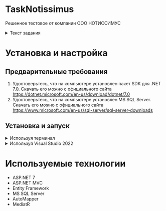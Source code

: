 # TaskNotissimus

Решенное тестовое от компании ООО НОТИССИМУС

<details>
  <summary>Текст задания</summary>

  Написать одностраничный веб проект на ASP.NET Core.

Алгоритм работы метода контроллера

1. При открытии страницы должна подгружаться информация из XML файла. Файл доступен по URL: http://partner.market.yandex.ru/pages/help/YML.xml

2. После обработки файла из полученного списка offers найти offer с Id = 12344

3. Сохранить offer в базу данных SQL SERVER через Entity. Если уже есть offer с таким Id, то сохранять не нужно.

4. Отобразить offer на View. Верстка bootstrap.

</details>

# Установка и настройка

## Предварительные требования

1. Удостоверьтесь, что на компьютере установлен пакет SDK для .NET 7.0. Скачать его можно с официального сайта https://dotnet.microsoft.com/en-us/download/dotnet/7.0
2. Удостоверьтесь, что на компьютере установлен MS SQL Server. Скачать его можно с официального сайта https://www.microsoft.com/en-us/sql-server/sql-server-downloads

## Установка и запуск

<details>
  <summary>Используя терминал</summary>

1. Клонируйте приложение с помощью команды git:
```
git clone https://github.com/pfhil/TaskNotissimus.git
```
2. Перейдите в каталог проекта с помощью командной строки:
```
cd [repository]
```
3. Восстановите пакеты NuGet, выполнив следующую команду:
```
dotnet restore
```
4. Затем, при помощи проводника, в папке репозитория откройте папку TaskNotissimus.Web и откройте файл appsettings.json и найдите раздел «ConnectionStrings». Измените значение "DefaultConnection" строкой подключения для вашей базы данных и сохраните файл.
5. При помощи командной строки откройте папку TaskNotissimus.Infrastructure и Создайте базу данных, выполнив следующую команду:
```
dotnet ef --startup-project ../TaskNotissimus.Web database update
```
<details>
  <summary>Возможнная ошибка на этом этапе</summary>
  
  После выполнения команды dotnet ef database update вы можете столкнуться со следующей ошибкой:
  
  ```
  Не удалось выполнить, так как не найдены указанная команда или указанный файл.
Возможные причины:
  * вы неправильно набрали встроенную команду dotnet;
  * вы планировали выполнить программу .NET, однако dotnet-ef не существует;
  * вы хотели запустить глобальное средство, но по указанному в PATH пути не удалось найти исполняемый файл с префиксом dotnet, имеющий такое имя.
  ```
  Для ее решения потребуется выполнить следующую команду:
  ```
  dotnet tool install --global dotnet-ef
  ```
  Затем повторите команду:
  ```
  dotnet ef --startup-project ../TaskNotissimus.Web database updat
  ```
</details>

6. Чтобы запустить приложение - при помощи командной строки откройте папку TaskNotissimus.Web и выполните команду:
```
dotnet run
```
В последующих строках должен быть отображен примерно следующий текст:
```
info: Microsoft.Hosting.Lifetime[14]
      Now listening on: http://localhost:5009
```
Это означает, что вы можете открыть в браузере ссылку http://localhost:5009 (ссылка может быть другая! используйте ту которая отобразилась у вас на терминале) и получить доступ к функциям приложения.

7. Теперь ваше приложение запущено и успешно подключено к базе данных.

Для остановки работы приложения вы можете использовать в терминале в котором вы запускали программу сочетание клавиш Ctrl+C или закрыть сам терминал

</details>

<details>
  <summary>Используя Visual Studio 2022</summary>
  
1. Скачайте архив проекта (Кнопка Code->Download ZIP)
2. Разархивируйте его
3. Откройте каталог TaskNotissimus-master и в нем при помощи Visual Studio 2022 откройте TaskNotissimus.sln

Далее используя Visual Studio 2022

4. Откройте папку Presentation, откройте проект TaskNotissimus.Web, откройте файл appsettings.json и найдите раздел «ConnectionStrings». Измените значение "DefaultConnection" строкой подключения для вашей базы данных и сохраните файл.
5. Назначте в качестве запускаемого проекта по умолчанию - проект TaskNotissimus.Web. Для этого, нажмите правой кнопкой мыши на проект TaskNotissimus.Web и в выпадающем меню нажмите кнопку "Set as Startup Project"
6. Откройте Package Manager Console (Если нету - в меню сверху Tools->NuGet Package Manager->Package Manager Console)
7. В окне Package Manager Console для параметра "Defalut project" выберите значение "TaskNotissimus.Infrastructure"
8. Создайте базу данных командой:
```
update-database
```

9. Запустите проект (кнопка Start в меню сверху или F5 на клавиатуре)

У вас должны были открыться терминал и браузер с функциями приложения. Если браузер не открылся, то в терминале должны быть отображены примерно следующие строки:

```
info: Microsoft.Hosting.Lifetime[14]
      Now listening on: https://localhost:7003
info: Microsoft.Hosting.Lifetime[14]
      Now listening on: http://localhost:5009
```

Это значит, что перейдя по ссылке https://localhost:7003 или http://localhost:5009 (ссылки могут быть другие! используйте те которые отобразились у вас на терминале) в браузере вы сможете воспользоваться функциями приложения

10. Теперь ваше приложение запущено и успешно подключено к базе данных.

Для остановки работы приложения вы можете использовать в терминале, который запустился вместе с программой, сочетание клавиш Ctrl+C или закрыть сам терминал или в Visual Studio 2022 нажать кнопку Stop в меню сверху

</details>

# Используемые технологии

- ASP.NET 7
- ASP.NET MVC
- Entity Framework
- MS SQL Server
- AutoMapper
- MediatR
